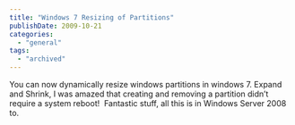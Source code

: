 ```yaml
---
title: "Windows 7 Resizing of Partitions"
publishDate: 2009-10-21
categories: 
  - "general"
tags:
  - "archived"
---
```


You can now dynamically resize windows partitions in windows 7. Expand and Shrink, I was amazed that creating and removing a partition didn’t require a system reboot!  Fantastic stuff, all this is in Windows Server 2008 to.
